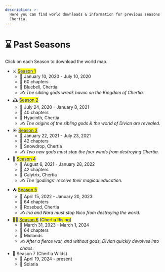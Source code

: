 ```yaml
---
description: >-
  Here you can find world downloads & information for previous seasons of
  Chertia.
---
```


# ⌛ Past Seasons

Click on each Season to download the world map.

* ⚔️ [<mark style="color:blue;">Season 1</mark>](https://drive.google.com/file/d/18hfjLJO0oc45OuB9qT88k3MhgFSbCKZ\_/view?usp=share\_link)
  * 📆 January 10, 2020 - July 10, 2020
  * 📖 60 chapters
  * 📍 Bluebell, Chertia
  * _✍️ The sibling gods wreak havoc on the Kingdom of Chertia._
* 🕰️ [<mark style="color:blue;">Season 2</mark>](https://drive.google.com/file/d/17g5o1yzSOY5h-0ZfGK3zJIbdSKsfnYRU/view?usp=share\_link)
  * 📆 July 24, 2020 - January 8, 2021
  * 📖 40 chapters
  * 📍 Hyacinth, Chertia
  * _✍️ The origins of the sibling gods & the world of Divian are revealed._
* ☀️ [<mark style="color:blue;">Season 3</mark>](https://drive.google.com/file/d/1xZOv\_AakIBnHYjNQ5HNMdzfhYtCgenlk/view?usp=share\_link)
  * 📆 January 22, 2021 - July 23, 2021
  * 📖 42 chapters
  * 📍 Snowdrop, Chertia
  * _✍️ Two new gods must stop the four winds from destroying Chertia._
* 🧙 [<mark style="color:blue;">Season 4</mark>](https://drive.google.com/file/d/1BJA-V60ev2FjOuaSc4CNGAStDYjQaWmQ/view?usp=share\_link)
  * 📆 August 6, 2021 - January 28, 2022
  * 📖 42 chapters
  * 📍 Calytrix, Chertia
  * _✍️ The 'godlings' receive their magical education._
* ⛺️ [<mark style="color:blue;">Season 5</mark>](https://drive.google.com/file/d/1yL5b10LquTnBbvtZBgYWEXq3lp7eHjbf/view?usp=share\_link)
  * 📆 April 15, 2022 - January 20, 2023
  * 📖 64 chapters
  * 📍 Rosebud, Chertia
  * _✍️ Iria and Nara must stop Nico from destroying the world._
* <mark style="color:blue;">🐦‍🔥</mark> [<mark style="color:blue;">Season 6</mark>](https://drive.google.com/file/d/12kcXFf8UZlCCq5HMpAyHak9LabtZE-Zk/view?usp=share\_link) <mark style="color:blue;">(Chertia Rising)</mark>
  * 📆 March 31, 2023 - March 1, 2024
  * 📖 64 chapters
  * 📍 Midlands
  * _✍️ After a fierce war, and without gods, Divian quickly devolves into chaos._
* 🍃 Season 7 (Chertia Wilds)
  * 📆 April 19, 2024 - present
  * 📍 Solaria
